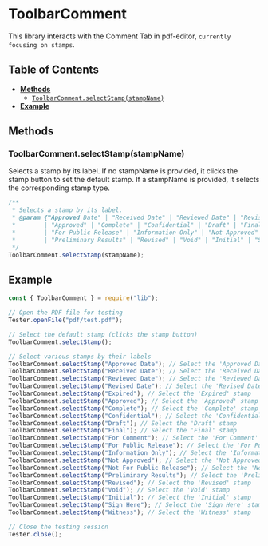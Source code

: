 # ToolbarComment

This library interacts with the Comment Tab in pdf-editor, `currently focusing on stamps`.

## Table of Contents

-   [**Methods**](#methods)
    -   [`ToolbarComment.selectStamp(stampName)`](#toolbarcommentselectstampstampname)
-   [**Example**](#example)

## Methods

### ToolbarComment.selectStamp(stampName)

Selects a stamp by its label. If no stampName is provided, it clicks the stamp button to set the default stamp. If a stampName is provided, it selects the corresponding stamp type.

```javascript
/**
 * Selects a stamp by its label.
 * @param {"Approved Date" | "Received Date" | "Reviewed Date" | "Revised Date" | "Expired"
 *        | "Approved" | "Complete" | "Confidential" | "Draft" | "Final" | "For Comment"
 *        | "For Public Release" | "Information Only" | "Not Approved" | "Not For Public Release"
 *        | "Preliminary Results" | "Revised" | "Void" | "Initial" | "Sign Here" | "Witness"} [stampName]
 */
ToolbarComment.selectStamp(stampName);
```

## Example

```javascript
const { ToolbarComment } = require("lib");

// Open the PDF file for testing
Tester.openFile("pdf/test.pdf");

// Select the default stamp (clicks the stamp button)
ToolbarComment.selectStamp();

// Select various stamps by their labels
ToolbarComment.selectStamp("Approved Date"); // Select the 'Approved Date' stamp
ToolbarComment.selectStamp("Received Date"); // Select the 'Received Date' stamp
ToolbarComment.selectStamp("Reviewed Date"); // Select the 'Reviewed Date' stamp
ToolbarComment.selectStamp("Revised Date"); // Select the 'Revised Date' stamp
ToolbarComment.selectStamp("Expired"); // Select the 'Expired' stamp
ToolbarComment.selectStamp("Approved"); // Select the 'Approved' stamp
ToolbarComment.selectStamp("Complete"); // Select the 'Complete' stamp
ToolbarComment.selectStamp("Confidential"); // Select the 'Confidential' stamp
ToolbarComment.selectStamp("Draft"); // Select the 'Draft' stamp
ToolbarComment.selectStamp("Final"); // Select the 'Final' stamp
ToolbarComment.selectStamp("For Comment"); // Select the 'For Comment' stamp
ToolbarComment.selectStamp("For Public Release"); // Select the 'For Public Release' stamp
ToolbarComment.selectStamp("Information Only"); // Select the 'Information Only' stamp
ToolbarComment.selectStamp("Not Approved"); // Select the 'Not Approved' stamp
ToolbarComment.selectStamp("Not For Public Release"); // Select the 'Not For Public Release' stamp
ToolbarComment.selectStamp("Preliminary Results"); // Select the 'Preliminary Results' stamp
ToolbarComment.selectStamp("Revised"); // Select the 'Revised' stamp
ToolbarComment.selectStamp("Void"); // Select the 'Void' stamp
ToolbarComment.selectStamp("Initial"); // Select the 'Initial' stamp
ToolbarComment.selectStamp("Sign Here"); // Select the 'Sign Here' stamp
ToolbarComment.selectStamp("Witness"); // Select the 'Witness' stamp

// Close the testing session
Tester.close();
```
